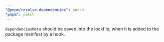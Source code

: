 ```yaml
---
"@pnpm/resolve-dependencies": patch
"pnpm": patch
---
```


`dependenciesMeta` should be saved into the lockfile, when it is added to the package manifest by a hook.
